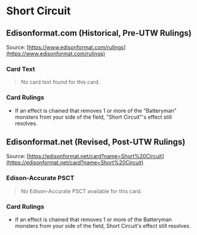 # Short Circuit

## Edisonformat.com (Historical, Pre-UTW Rulings)

Source: [https://www.edisonformat.com/rulings](https://www.edisonformat.com/rulings)

### Card Text

> No card text found for this card.

### Card Rulings

*   If an effect is chained that removes 1 or more of the "Batteryman" monsters from your side of the field, "Short Circuit"'s effect still resolves.

## Edisonformat.net (Revised, Post-UTW Rulings)

Source: [https://edisonformat.net/card?name=Short%20Circuit](https://edisonformat.net/card?name=Short%20Circuit)

### Edison-Accurate PSCT

> No Edison-Accurate PSCT available for this card.

### Card Rulings

*   If an effect is chained that removes 1 or more of the Batteryman monsters from your side of the field, Short Circuit's effect still resolves.
            